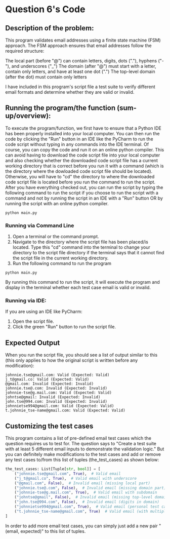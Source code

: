 # Question 6's Code

## Description of the problem:
This program validates email addresses using a finite state machine (FSM) approach. The FSM approach ensures that email addresses follow the required structure:

The local part (before "@") can contain letters, digits, dots ("."), hyphens ("-"), and underscores ("_")
The domain (after "@") must start with a letter, contain only letters, and have at least one dot (".")
The top-level domain (after the dot) must contain only letters

I have included in this program's script file a test suite to verify different email formats and determine whether they are valid or invalid.

## Running the program/the function (sum-up/overview):
To execute the program/function, we first have to ensure that a Python IDE has been properly installed into your local computer. You can then run the code by clicking the "Run" button in an IDE like the PyCharm to run the code script without typing in any commands into the IDE terminal. Of course, you can copy the code and run it on an online python compiler. This can avoid having to download the code script file into your local computer and also checking whether the downloaded code script file has a current working directory that is correct before you run it with a command (which is the directory where the dowloaded code script file should be located). Otherwise, you will have to "cd" the directory to where the downloaded code script file is located before you run the command to run the script. After you have everything checked out, you can run the script by typing the following command to run the script if you choose to run the script with a command and not by running the script in an IDE with a "Run" button OR by running the script with an online python compiler.

```shell
python main.py
```

### Running via Command Line 
1. Open a terminal or the command prompt.
2. Navigate to the directory where the script file has been placed/is located. Type this "cd" command into the terminal to change your directory to the script file directory if the terminal says that it cannot find the script file in the current working directory.
3. Run the following command to run the program

```shell
python main.py
```

By running this command to run the script, it will execute the program and display in the terminal whether each test case email is valid or invalid.

### Running via IDE:
If you are using an IDE like PyCharm:

1. Open the script file.
2. Click the green "Run" button to run the script file.

## Expected Output 
When you run the script file, you should see a list of output similar to this (this only applies to how the original script is written before any modification):

```text
johnnie.tse@gmail.com: Valid (Expected: Valid)
j_t@gmail.co: Valid (Expected: Valid)
@gmail.com: Invalid (Expected: Invalid)
johnnie.tse@.com: Invalid (Expected: Invalid)
johnnie-tse@g.mail.com: Valid (Expected: Valid)
johntse@gmail: Invalid (Expected: Invalid)
john.tse@994.com: Invalid (Expected: Invalid)
johnnietse994@gmail.com: Valid (Expected: Valid)
t.johnnie_tse-name@gmail.com: Valid (Expected: Valid)
```

## Customizing the test cases
This program contains a list of pre-defined email test cases which the question requires us to test for. The question says to "Create a test suite with at least
5 different email inputs to demonstrate the validation logic." But you can definitely make modifications to the test cases and add or remove any test cases to/from this list of tuples (the_test_cases) as shown below:

```python
the_test_cases: List[Tuple[str, bool]] = [
    ("johnnie.tse@gmail.com", True),  # Valid email
    ("j_t@gmail.co", True),  # Valid email with underscore
    ("@gmail.com", False),  # Invalid email (missing local part)
    ("johnnie.tse@.com", False),  # Invalid email (missing domain part)
    ("johnnie-tse@g.mail.com", True),  # Valid email with subdomain
    ("johntse@gmail", False),  # Invalid email (missing top-level domain)
    ("john.tse@994.com", False),  # Invalid email (digits in domain)
    ("johnnietse994@gmail.com", True),  # Valid email (personal test case with my full email)
    ("t.johnnie_tse-name@gmail.com", True)  # Valid email (with multiple types of characters (letters, dots, hyphens, and underscores), local part with all possible valid letters and domain & top-level domain with only letters)
]

```

In order to add more email test cases, you can simply just add a new pair "(email, expected)" to this list of tuples.